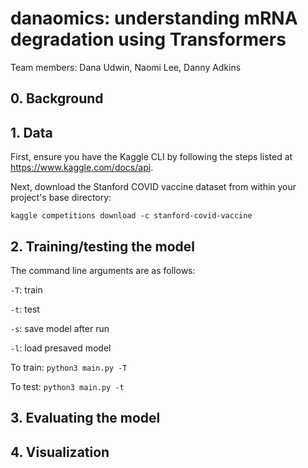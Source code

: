 # danaomics: understanding mRNA degradation using Transformers
Team members: Dana Udwin, Naomi Lee, Danny Adkins

## 0. Background
## 1. Data
First, ensure you have the Kaggle CLI by following the steps listed at https://www.kaggle.com/docs/api.

Next, download the Stanford COVID vaccine dataset from within your project's base directory:

`kaggle competitions download -c stanford-covid-vaccine`

## 2. Training/testing the model
The command line arguments are as follows:

`-T`: train

`-t`: test

`-s`: save model after run

`-l`: load presaved model

To train:
`python3 main.py -T`

To test:
`python3 main.py -t`

## 3. Evaluating the model
## 4. Visualization

